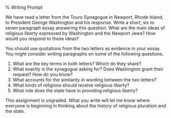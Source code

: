 % Writing Prompt

We have read a letter from the Touro Synagogue in Newport, Rhode Island,
to President George Washington and his response. Write a short, six to
seven paragraph essay answering this question: What are the main ideas
of religious liberty expressed by Washington and the Newport Jews? How
would you respond to these ideas?

You should use quotations from the two letters as evidence in your
essay. You might consider writing paragraphs on some of the following
questions.

1.  What are the key terms in both letters? Which do they share?
2.  What exactly is the synagogue asking for? Does Washington grant
    their request? How do you know?
3.  What accounts for the similarity in wording between the two letters?
4.  What kinds of religions should receive religious liberty?
5.  What role does the state have in providing religious liberty?

This assignment is ungraded. What you write will let me know where
everyone is beginning in thinking about the history of religious
pluralism and the state.
